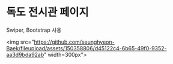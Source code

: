 # 독도 전시관 페이지 
Swiper, Bootstrap 사용

<img src="https://github.com/seunghyeon-Baek/fileupload/assets/150358806/d45122c4-6b65-49f0-9352-aa3d9bda92ab" width=300px">
